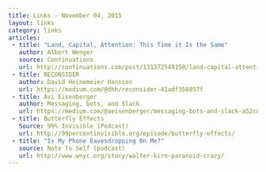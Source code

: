 ```yaml
---
title: Links - November 04, 2015
layout: links
category: links
articles:
 - title: "Land, Capital, Attention: This Time it Is the Same"
   author: Albert Wenger
   source: Continuations
   url: http://continuations.com/post/131372549150/land-capital-attention-this-time-it-is-the-same
 - title: RECONSIDER
   author: David Heinemeier Hansson
   url: https://medium.com/@dhh/reconsider-41adf356857f
 - title: Avi Eisenberger
   author: Messaging, bots, and Slack
   url: https://medium.com/@aeisenberger/messaging-bots-and-slack-a52c894a4b2d
 - title: Butterfly Effects
   Source: 99% Invisible (Podcast)
   url: http://99percentinvisible.org/episode/butterfly-effects/
 - title: "Is My Phone Eavesdropping On Me?"
   source: Note To Self (podcast)
   url: http://www.wnyc.org/story/walter-kirn-paranoid-crazy/
---
```

